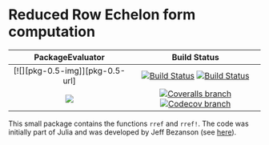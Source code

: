 # Reduced Row Echelon form computation

| **PackageEvaluator** | **Build Status** |
|:--------------------:|:----------------:|
| [![][pkg-0.5-img]][pkg-0.5-url] | [![Build Status][build-img]][build-url] [![Build Status][winbuild-img]][winbuild-url] |
| [![][pkg-0.6-img]][pkg-0.6-url] | [![Coveralls branch][coveralls-img]][coveralls-url] [![Codecov branch][codecov-img]][codecov-url] |

This small package contains the functions `rref` and `rref!`.
The code was initially part of Julia and was developed by Jeff Bezanson (see [here](https://github.com/JuliaLang/julia/pull/9804)).

[pkg-0.6-img]: http://pkg.julialang.org/badges/RowEchelon_0.6.svg
[pkg-0.6-url]: http://pkg.julialang.org/?pkg=RowEchelon
[pkg-0.7-img]: http://pkg.julialang.org/badges/RowEchelon_0.7.svg
[pkg-0.7-url]: http://pkg.julialang.org/?pkg=RowEchelon

[build-img]: https://travis-ci.org/blegat/RowEchelon.jl.svg?branch=master
[build-url]: https://travis-ci.org/blegat/RowEchelon.jl
[winbuild-img]: https://ci.appveyor.com/api/projects/status/h4q97x5fnhx20wnk/branch/master?svg=true
[winbuild-url]: https://ci.appveyor.com/project/blegat/rowechelon-jl/branch/master
[coveralls-img]: https://coveralls.io/repos/blegat/RowEchelon.jl/badge.svg?branch=master&service=github
[coveralls-url]: https://coveralls.io/github/blegat/RowEchelon.jl?branch=master
[codecov-img]: http://codecov.io/github/blegat/RowEchelon.jl/coverage.svg?branch=master
[codecov-url]: http://codecov.io/github/blegat/RowEchelon.jl?branch=master
